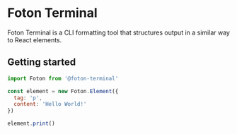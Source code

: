 # Foton Terminal

Foton Terminal is a CLI formatting tool that structures output in a similar way to React elements.

## Getting started

```javascript
import Foton from '@foton-terminal'

const element = new Foton.Element({
  tag: 'p',
  content: 'Hello World!'
})

element.print()
```
